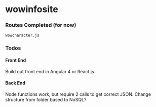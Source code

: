 # wowinfosite

### Routes Completed (for now)
```
wowcharacter.js

```
### Todos
#### Front End
Build out front end in Angular 4 or React.js.

#### Back End

Node functions work, but require 2 calls to get correct JSON.
Change structure from folder based to NoSQL?
